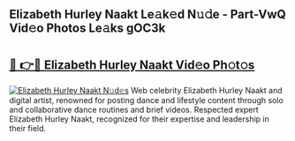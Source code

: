 ## Elizabeth Hurley Naakt Le𝚊k𝚎d N𝚞𝚍e - Part-VwQ Vid𝚎o Photos Le𝚊ks gOC3k

# <h2><a href="http://fba5n93.evod.top/?m=Elizabeth+Hurley+Naakt">🔗 👉🔴 Elizabeth Hurley Naakt Vid𝚎o Ph𝚘t𝚘s</a></h2>

[![Elizabeth Hurley Naakt N𝚞d𝚎s](https://i.imgur.com/8V9OHl7.gif)](http://fba5n93.evod.top/?m=Elizabeth+Hurley+Naakt)
Web celebrity Elizabeth Hurley Naakt and digital artist, renowned for posting dance and lifestyle content through solo and collaborative dance routines and brief videos. Respected expert Elizabeth Hurley Naakt, recognized for their expertise and leadership in their field. 
